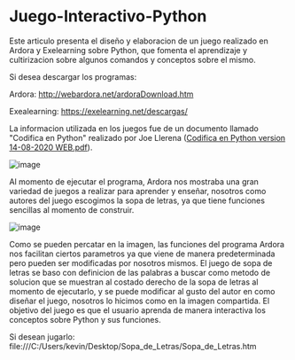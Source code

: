 # Juego-Interactivo-Python
Este articulo presenta el diseño y elaboracion de un juego realizado en Ardora y Exelearning sobre Python, que fomenta  el aprendizaje y cultirizacion sobre algunos comandos y conceptos sobre el mismo.

Si desea descargar los programas:

Ardora: http://webardora.net/ardoraDownload.htm

Exealearning: https://exelearning.net/descargas/

La informacion utilizada en los juegos fue de un documento llamado "Codifica en Python" realizado por Joe Llerena ([Codifica en Python version 14-08-2020 WEB.pdf](https://github.com/kgallegosm1/Juego-Interactivo-Python/files/8195071/Codifica.en.Python.version.14-08-2020.WEB.pdf)).

![image](https://user-images.githubusercontent.com/101061647/156974565-d6ece5ec-0214-4460-beb7-729d8eddb071.png)

Al momento de  ejecutar el programa, Ardora nos mostraba una gran variedad de juegos a realizar para aprender y enseñar, nosotros como autores del juego escogimos la sopa de letras, ya que tiene funciones sencillas al momento de construir.

![image](https://user-images.githubusercontent.com/101061647/157079273-0419f4c9-5009-4b36-838f-ce0dd27d34a6.png)

Como se pueden percatar en la imagen, las funciones del programa Ardora nos facilitan ciertos parametros ya que viene de manera predeterminada pero pueden ser modificadas por nosotros mismos.
El juego de sopa de letras se baso con definicion de las palabras a buscar como metodo de solucion que se muestran al costado derecho de la sopa de letras al momento de ejecutarlo, y se puede modificar al gusto del autor en como diseñar el juego, nosotros lo hicimos como en la imagen compartida.
El objetivo del juego es que el usuario aprenda de manera interactiva los conceptos sobre Python y sus funciones.

Si desean jugarlo: file:///C:/Users/kevin/Desktop/Sopa_de_Letras/Sopa_de_Letras.htm

